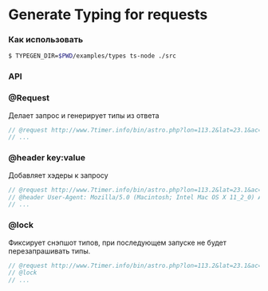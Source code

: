# Generate Typing for requests

### Как использовать
```sh
$ TYPEGEN_DIR=$PWD/examples/types ts-node ./src
```

### API

### @Request

Делает запрос и генерирует типы из ответа

```ts
// @request http://www.7timer.info/bin/astro.php?lon=113.2&lat=23.1&ac=0&unit=metric&output=json&tzshift=0
// ...
```

### @header key:value

Добавляет хэдеры к запросу

```ts
// @request http://www.7timer.info/bin/astro.php?lon=113.2&lat=23.1&ac=0&unit=metric&output=json&tzshift=0
// @header User-Agent: Mozilla/5.0 (Macintosh; Intel Mac OS X 11_2_0) AppleWebKit/537.36 (KHTML, like Gecko) Chrome/88.0.4324.146 Safari/537.36
// ...
```

### @lock

Фиксирует снэпшот типов, при последующем запуске не будет перезапрашивать типы.

```ts
// @request http://www.7timer.info/bin/astro.php?lon=113.2&lat=23.1&ac=0&unit=metric&output=json&tzshift=0
// @lock
// ...
```
